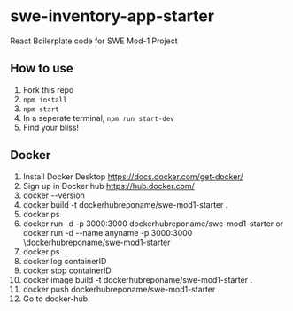 # swe-inventory-app-starter
React Boilerplate code for SWE Mod-1 Project

## How to use 
1. Fork this repo
2. `npm install`
3. `npm start`
4. In a seperate terminal, `npm run start-dev`
5. Find your bliss!

## Docker 
1. Install Docker Desktop https://docs.docker.com/get-docker/ 
2. Sign up in Docker hub https://hub.docker.com/
3. docker --version
4. docker build -t dockerhubreponame/swe-mod1-starter .
5. docker ps
6. docker run -d -p 3000:3000 dockerhubreponame/swe-mod1-starter or 
   docker run -d --name anyname -p 3000:3000 \dockerhubreponame/swe-mod1-starter
7. docker ps
8. docker log containerID
9. docker stop containerID
10. docker image build -t dockerhubreponame/swe-mod1-starter .
11. docker push dockerhubreponame/swe-mod1-starter
12. Go to docker-hub 


